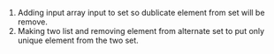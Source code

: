 1) Adding input array input to set so dublicate element from set will be remove.
2) Making two list and removing element from alternate set to put only unique element from the two set.